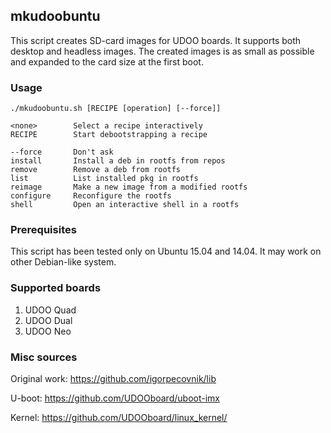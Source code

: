 ## mkudoobuntu
This script creates SD-card images for UDOO boards. It supports both desktop and 
headless images. The created images is as small as possible and expanded to the 
card size at the first boot.

### Usage
    ./mkudoobuntu.sh [RECIPE [operation] [--force]]

    <none>        Select a recipe interactively
    RECIPE        Start debootstrapping a recipe

    --force       Don't ask 
    install       Install a deb in rootfs from repos
    remove        Remove a deb from rootfs
    list          List installed pkg in rootfs
    reimage       Make a new image from a modified rootfs
    configure     Reconfigure the rootfs
    shell         Open an interactive shell in a rootfs
    
### Prerequisites
This script has been tested only on Ubuntu 15.04 and 14.04. 
It may work on other Debian-like system.

### Supported boards
1. UDOO Quad 
2. UDOO Dual
3. UDOO Neo

### Misc sources
Original work:
https://github.com/igorpecovnik/lib 

U-boot:
https://github.com/UDOOboard/uboot-imx

Kernel:
https://github.com/UDOOboard/linux_kernel/
